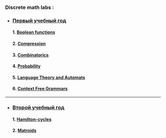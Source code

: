 ### Discrete math labs :

* ###  [Первый учебный год](first-year)
    #### 1. [Boolean functions](first-year/BooleanFunctions)
    #### 2. [Compression](first-year/Compression)
    #### 3. [Combinatorics](first-year/Combinatorics)
    #### 4. [Probability](first-year/Probability)
    #### 5. [Language Theory and Automats](first-year/Finite-Automaton)
    #### 6. [Context Free Grammars](first-year/Context-free-grammar)
***
* ###  [Второй учебный год](second-year)
    #### 1. [Hamilton-cycles](second-year/Hamilton-cycles)
    #### 2. [Matroids](second-year/Matroids)
